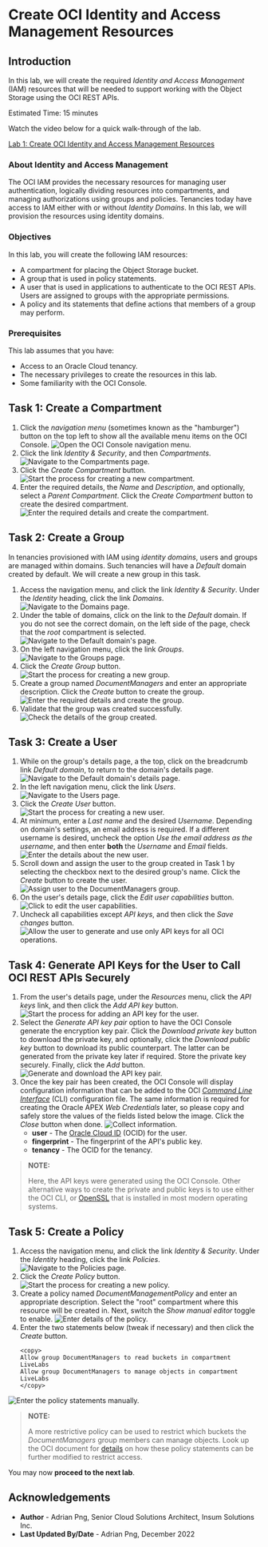# Create OCI Identity and Access Management Resources

## Introduction

In this lab, we will create the required *Identity and Access Management* (IAM) resources that will be needed to support working with the Object Storage using the OCI REST APIs.

Estimated Time: 15 minutes

Watch the video below for a quick walk-through of the lab.

[Lab 1: Create OCI Identity and Access Management Resources](videohub:1_o6gtme7g)

### About Identity and Access Management

The OCI IAM provides the necessary resources for managing user authentication, logically dividing resources into compartments, and managing authorizations using groups and policies. Tenancies today have access to IAM either with or without *Identity Domains*. In this lab, we will provision the resources using identity domains.

### Objectives

In this lab, you will create the following IAM resources:

* A compartment for placing the Object Storage bucket.
* A group that is used in policy statements.
* A user that is used in applications to authenticate to the OCI REST APIs. Users are assigned to groups with the appropriate permissions.
* A policy and its statements that define actions that members of a group may perform.

### Prerequisites

This lab assumes that you have:

* Access to an Oracle Cloud tenancy.
* The necessary privileges to create the resources in this lab.
* Some familiarity with the OCI Console.

## Task 1: Create a Compartment

1. Click the *navigation menu* (sometimes known as the "hamburger") button on the top left to show all the available menu items on the OCI Console.
![Open the OCI Console navigation menu.](./images/oci-navigation-menu.png)
1. Click the link *Identity & Security*, and then *Compartments*.
![Navigate to the Compartments page.](./images/navigate-to-compartments-page.png)
1. Click the *Create Compartment* button.
![Start the process for creating a new compartment.](./images/create-a-new-compartment.png)
1. Enter the required details, the *Name* and *Description*, and optionally, select a *Parent Compartment*. Click the *Create Compartment* button to create the desired compartment.
![Enter the required details and create the compartment.](./images/enter-required-details-about-new-compartment.png)

## Task 2: Create a Group

In tenancies provisioned with IAM using *identity domains*, users and groups are managed within domains. Such tenancies will have a *Default* domain created by default. We will create a new group in this task.

1. Access the navigation menu, and click the link *Identity & Security*. Under the *Identity* heading, click the link *Domains*.
![Navigate to the Domains page.](./images/navigate-to-the-domains-page.png)
1. Under the table of domains, click on the link to the *Default* domain. If you do not see the correct domain, on the left side of the page, check that the *root* compartment is selected.
![Navigate to the Default domain's page.](./images/navgate-to-the-default-domains-page.png)
1. On the left navigation menu, click the link *Groups*.
![Navigate to the Groups page.](./images/navigate-to-the-groups-page.png)
1. Click the *Create Group* button.
![Start the process for creating a new group.](./images/create-a-new-group.png)
1. Create a group named *DocumentManagers* and enter an appropriate description. Click the *Create* button to create the group.
![Enter the required details and create the group.](./images/enter-required-details-about-new-group.png)
1. Validate that the group was created successfully.
![Check the details of the group created.](./images/check-details-of-group-created.png)

## Task 3: Create a User

1. While on the group's details page, a the top, click on the breadcrumb link *Default domain*, to return to the domain's details page.
![Navigate to the Default domain's details page.](./images/navigate-from-the-group-to-domains-details-page.png)
1. In the left navigation menu, click the link *Users*.
![Navigate to the Users page.](./images/navigate-to-the-users-page.png)
1. Click the *Create User* button.
![Start the process for creating a new user.](./images/create-a-new-user.png)
1. At minimum, enter a *Last name* and the desired *Username*. Depending on domain's settings, an email address is required. If a different username is desired, uncheck the option *Use the email address as the username*, and then enter **both** the *Username* and *Email* fields.
![Enter the details about the new user.](./images/enter-details-about-new-user.png)
1. Scroll down and assign the user to the group created in Task 1 by selecting the checkbox next to the desired group's name. Click the *Create* button to create the user.
![Assign user to the DocumentManagers group.](./images/assign-user-to-group.png)
1. On the user's details page, click the *Edit user capabilities* button.
![Click to edit the user capabilities.](./images/edit-user-capabilities.png)
1. Uncheck all capabilities except *API keys*, and then click the *Save changes* button.
![Allow the user to generate and use only API keys for all OCI operations.](./images/allow-user-to-generate-api-keys-only.png)

## Task 4: Generate API Keys for the User to Call OCI REST APIs Securely

1. From the user's details page, under the *Resources* menu, click the *API keys* link, and then click the *Add API key* button.
![Start the process for adding an API key for the user.](./images/add-api-keys-for-user.png)
1. Select the *Generate API key pair* option to have the OCI Console generate the encryption key pair. Click the *Download private key* button to download the private key, and optionally, click the *Download public key* button to download its public counterpart. The latter can be generated from the private key later if required. Store the private key securely. Finally, click the *Add* button.
![Generate and download the API key pair.](./images/generate-download-api-key-pair.png)
1. Once the key pair has been created, the OCI Console will display configuration information that can be added to the OCI [*Command Line Interface*](https://docs.oracle.com/iaas/Content/API/Concepts/cliconcepts.htm) (CLI) configuration file. The same information is required for creating the Oracle APEX *Web Credentials* later, so please copy and safely store the values of the fields listed below the image. Click the *Close* button when done.
![Collect information.](./images/collect-information.png)
	* **user** - The [Oracle Cloud ID](https://docs.oracle.com/iaas/Content/General/Concepts/identifiers.htm) (OCID) for the user.
	* **fingerprint** - The fingerprint of the API's public key.
	* **tenancy** - The OCID for the tenancy.

> **NOTE:**
>
> Here, the API keys were generated using the OCI Console. Other alternative ways to create the private and public keys is to use either the OCI CLI, or [OpenSSL](https://www.openssl.org) that is installed in most modern operating systems.

## Task 5: Create a Policy

1. Access the navigation menu, and click the link *Identity & Security*. Under the *Identity* heading, click the link *Policies*.
![Navigate to the Policies page.](./images/navigate-to-the-policies-page.png)
1. Click the *Create Policy* button.
![Start the process for creating a new policy.](./images/create-a-new-policy.png)
1. Create a policy named *DocumentManagementPolicy* and enter an appropriate description. Select the "root" compartment where this resource will be created in. Next, switch the *Show manual editor* toggle to enable.
![Enter details of the policy.](./images/enter-required-details-about-new-policy.png)
1. Enter the two statements below (tweak if necessary) and then click the *Create* button.
	```text
	<copy>
	Allow group DocumentManagers to read buckets in compartment LiveLabs
	Allow group DocumentManagers to manage objects in compartment LiveLabs
	</copy>
	```
![Enter the policy statements manually.](./images/enter-policy-statements-manually.png)

> **NOTE:**
>
> A more restrictive policy can be used to restrict which buckets the *DocumentManagers* group members can manage objects. Look up the OCI document for [details](https://docs.oracle.com/iaas/Content/Identity/policyreference/objectstoragepolicyreference.htm) on how these policy statements can be further modified to restrict access.

You may now **proceed to the next lab**.

## Acknowledgements

* **Author** - Adrian Png, Senior Cloud Solutions Architect, Insum Solutions Inc.
* **Last Updated By/Date** - Adrian Png, December 2022
